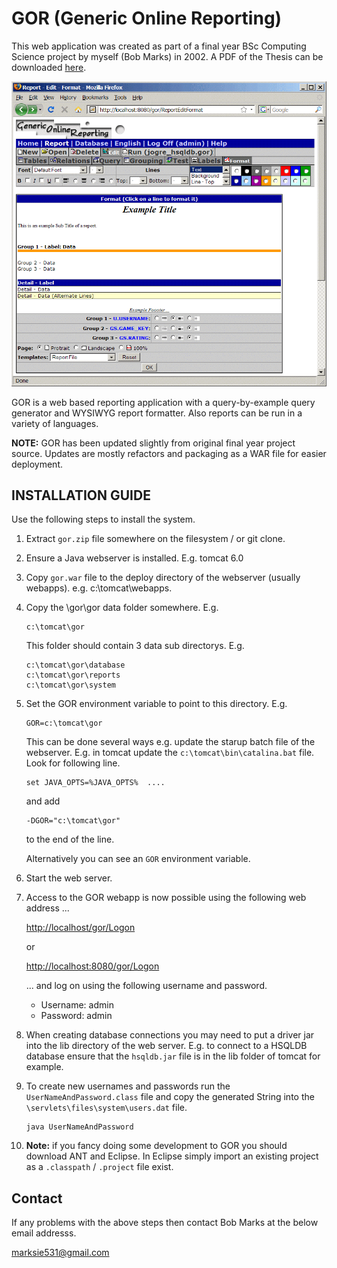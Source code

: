 GOR (Generic Online Reporting) 
==============================

This web application was created as part of a final year BSc Computing Science project
by myself (Bob Marks) in 2002.  A PDF of the Thesis can be downloaded 
[here](https://github.com/bobmarks/gor/raw/master/pdf/final_year_project.pdf).

![Screenshot of GOR](https://github.com/bobmarks/gor/raw/master/images/screenshot_report_format.gif "Screenshot of GOR")

GOR is a web based reporting application with a 
query-by-example query generator and WYSIWYG report 
formatter.  Also reports can be run in a variety of 
languages.

**NOTE:** GOR has been updated slightly from original final 
   year project source.  Updates are mostly refactors 
   and packaging as a WAR file for easier deployment.

INSTALLATION GUIDE
------------------

Use the following steps to install the system.

1.  Extract `gor.zip` file somewhere on the filesystem / or git clone.

2.  Ensure a Java webserver is installed. E.g. tomcat 6.0

3.  Copy `gor.war` file to the deploy directory of the 
    webserver (usually webapps). e.g. c:\tomcat\webapps.

4.  Copy the \gor\gor data folder somewhere.  E.g.
    
        c:\tomcat\gor
    
    This folder should contain 3 data sub directorys. E.g.
    
        c:\tomcat\gor\database
        c:\tomcat\gor\reports
        c:\tomcat\gor\system

5.  Set the GOR environment variable to point to this 
    directory. E.g.

        GOR=c:\tomcat\gor

    This can be done several ways e.g. update the 
    starup batch file of the webserver.  E.g. in tomcat 
    update the `c:\tomcat\bin\catalina.bat` file.  
    Look for following line.
    
        set JAVA_OPTS=%JAVA_OPTS%  ....
    
    and add
    
        -DGOR="c:\tomcat\gor"
    
    to the end of the line.
    
    Alternatively you can see an `GOR` environment variable. 

6.  Start the web server.

7.  Access to the GOR webapp is now possible using the 
    following web address ...
    
    [http://localhost/gor/Logon](http://localhost/gor/Logon)
    
    or
    
    [http://localhost:8080/gor/Logon](http://localhost:8080/gor/Logon)

    ... and log on using the following username and password.
     
    * Username: admin        
    * Password: admin

8.  When creating database connections you may need to put 
    a driver jar into the lib directory of the web server.
    E.g. to connect to a HSQLDB database ensure that the 
    `hsqldb.jar` file is in the lib folder of tomcat for 
    example.

9.  To create new usernames and passwords run the 
    `UserNameAndPassword.class` file and copy the generated
    String into the `\servlets\files\system\users.dat` file.

        java UserNameAndPassword
    
10. **Note:** if you fancy doing some development to GOR you 
    should download ANT and Eclipse.   In Eclipse simply
    import an existing project as a `.classpath` / `.project`
    file exist.
    
Contact
-------

If any problems with the above steps then contact Bob
Marks at the below email addresss.

marksie531@gmail.com
